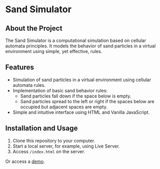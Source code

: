 # Sand Simulator

## About the Project

The Sand Simulator is a computational simulation based on cellular automata principles. It models the behavior of sand particles in a virtual environment using simple, yet effective, rules.

## Features

- Simulation of sand particles in a virtual environment using cellular automata rules.
- Implementation of basic sand behavior rules:
  - Sand particles fall down if the space below is empty.
  - Sand particles spread to the left or right if the spaces below are occupied but adjacent spaces are empty.
- Simple and intuitive interface using HTML and Vanilla JavaScript.

## Installation and Usage

1. Clone this repository to your computer.
2. Start a local server, for example, using Live Server.
3. Access `/index.html` on the server.

Or access a [demo](https://lucaslopescaldas.github.io/sand-simulator/).